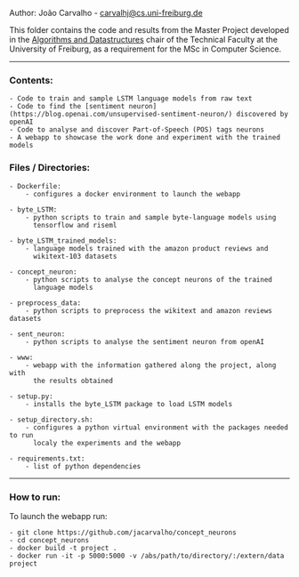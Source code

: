 Author: João Carvalho - carvalhj@cs.uni-freiburg.de

This folder contains the code and results from the Master Project developed in the [Algorithms and Datastructures](http://ad.informatik.uni-freiburg.de/) chair of the Technical Faculty at the University of Freiburg, as a requirement for the MSc in Computer Science.

---

### Contents:

    - Code to train and sample LSTM language models from raw text
    - Code to find the [sentiment neuron](https://blog.openai.com/unsupervised-sentiment-neuron/) discovered by openAI 
    - Code to analyse and discover Part-of-Speech (POS) tags neurons
    - A webapp to showcase the work done and experiment with the trained models



### Files / Directories:

    - Dockerfile:
        - configures a docker environment to launch the webapp
    
    - byte_LSTM:
        - python scripts to train and sample byte-language models using
          tensorflow and riseml
    
    - byte_LSTM_trained_models:
        - language models trained with the amazon product reviews and
          wikitext-103 datasets
    
    - concept_neuron:
        - python scripts to analyse the concept neurons of the trained
          language models
    
    - preprocess_data:
        - python scripts to preprocess the wikitext and amazon reviews datasets
    
    - sent_neuron:
        - python scripts to analyse the sentiment neuron from openAI
    
    - www:
        - webapp with the information gathered along the project, along with
          the results obtained
    
    - setup.py:
        - installs the byte_LSTM package to load LSTM models
    
    - setup_directory.sh:
        - configures a python virtual environment with the packages needed to run
          localy the experiments and the webapp
    
    - requirements.txt:
        - list of python dependencies

---

### How to run:
To launch the webapp run: 

    - git clone https://github.com/jacarvalho/concept_neurons
    - cd concept_neurons
    - docker build -t project .
    - docker run -it -p 5000:5000 -v /abs/path/to/directory/:/extern/data project